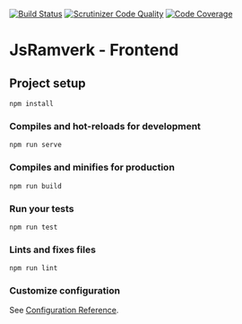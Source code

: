 [![Build Status](https://travis-ci.org/Maoo17/jsramverk-frontend.svg?branch=master)](https://travis-ci.org/Maoo17/jsramverk-frontend)
[![Scrutinizer Code Quality](https://scrutinizer-ci.com/g/Maoo17/jsramverk-frontend/badges/quality-score.png?b=master)](https://scrutinizer-ci.com/g/Maoo17/jsramverk-frontend/?branch=master)
[![Code Coverage](https://scrutinizer-ci.com/g/Maoo17/jsramverk-frontend/badges/coverage.png?b=master)](https://scrutinizer-ci.com/g/Maoo17/jsramverk-frontend/?branch=master)


# JsRamverk - Frontend

## Project setup
```
npm install
```

### Compiles and hot-reloads for development
```
npm run serve
```

### Compiles and minifies for production
```
npm run build
```

### Run your tests
```
npm run test
```

### Lints and fixes files
```
npm run lint
```

### Customize configuration
See [Configuration Reference](https://cli.vuejs.org/config/).
